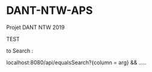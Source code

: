 # DANT-NTW-APS
Projet DANT NTW 2019

TEST


to Search : 

localhost:8080/api/equalsSearch?{column = arg} && .....

